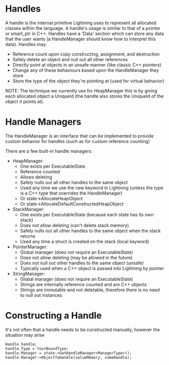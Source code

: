 # Handles

A handle is the internal primitive Lightning uses to represent all allocated classes within the language. A handle's usage is similar to that of a pointer or smart_ptr in C++. Handles have a 'Data' section which can store any data that the user wants (a HandleManager should know how to interpret this data). Handles may:

- Reference count upon copy constructing, assignment, and destruction
- Safely delete an object and null out all other references
- Directly point at objects in an unsafe manner (like classic C++ pointers)
- Change any of these behaviours based upon the HandleManager they store
- Store the type of the object they're pointing at (used for virtual behavior)

NOTE: The technique we currently use for HeapManager this is by giving each allocated object a UniqueId (the handle also stores the UniqueId of the object it points at).

 #  Handle Managers

The HandleManager is an interface that can be implemented to provide custom behavior for handles (such as for custom reference counting)

There are a few built-in handle managers:

- HeapManager:
   - One exists per ExecutableState
   - Reference counted
   - Allows deleting
   - Safely nulls out all other handles to the same object
   - Used any time we use the new keyword in Lightning (unless the type is a C++ type that overrides the HandleManager)
   - Or state->AllocateHeapObject
   - Or state->AllocateDefaultConstructedHeapObject
- StackManager:
   - One exists per ExecutableState (because each state has its own stack)
   - Does not allow deleting (can't delete stack memory)
   - Safely nulls out all other handles to the same object when the stack returns
   - Used any time a struct is created on the stack (local keyword)
-  PointerManager:
    - Global manager (does not require an ExecutableState)
    - Does not allow deleting (may be allowed in the future)
    - Does not null out other handles to the same object (unsafe)
    - Typically used when a C++ object is passed into Lightning by pointer
- StringManager:
   - Global manager (does not require an ExecutableState)
   - Strings are internally reference counted and are C++ objects
   - Strings are immutable and not deletable, therefore there is no need to null out instances

 #  Constructing a Handle
It's not often that a handle needs to be constructed manually, however the situation may arise
```
Handle handle;
handle.Type = YourBoundType;
handle.Manager = state->GetHandleManager<ManagerType>();
handle.Manager->ObjectToHandle(valueMemory, someHandle);
``` 

 
